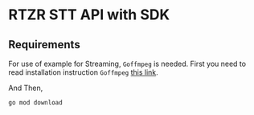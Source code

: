 # RTZR STT API with SDK

## Requirements
For use of example for Streaming, `Goffmpeg` is needed. First you need to read installation instruction `Goffmpeg` [this link](https://github.com/xfrr/goffmpeg).

And Then,

```bash
go mod download
```